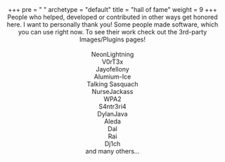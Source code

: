 +++
pre = "<i class='fas fa-trophy'></i> "
archetype = "default"
title = "hall of fame"
weight = 9
+++

People who helped, developed or contributed in other ways get honored here. I want to personally thank you!
Some people made software, which you can use right now. To see their work check out the 3rd-party Images/Plugins pages!
<br></br>


NeonLightning

V0rT3x

Jayofellony

Alumium-Ice

Talking Sasquach

NurseJackass

WPA2

S4ntr3ri4

DylanJava

Aleda 

Dal 

Rai

Dj1ch

and many others...

<style>
p {
  text-align: center;
  margin: 0;
}
</style>